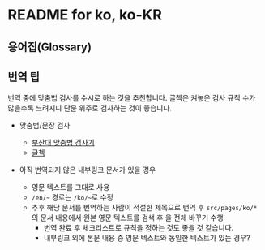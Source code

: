 # README for ko, ko-KR

## 용어집(Glossary)

## 번역 팁

번역 중에 맞춤법 검사를 수시로 하는 것을 추천합니다. 글첵은 켜놓은 검사 규칙 수가 많을수록 느려지니 단문 위주로 검사하는 것이 좋습니다.

- 맞춤법/문장 검사
  - [부산대 맞춤법 검사기](http://speller.cs.pusan.ac.kr/)
  - [글첵](https://geulcheck.pythonanywhere.com/)

- 아직 번역되지 않은 내부링크 문서가 있을 경우
  - 영문 텍스트를 그대로 사용
  - `/en/~` 경로는 `/ko/~`로 수정
  - 추후 해당 문서를 번역하는 사람이 적절한 제목으로 번역 후 `src/pages/ko/*`의 문서 내용에서 원본 영문 텍스트를 검색 후 을 전체 바꾸기 수행
    - 번역 완료 후 체크리스트로 규칙을 정하는 것도 좋을 것 같습니다.
    - 내부링크 외에 본문 내용 중 영문 텍스트와 동일한 텍스트가 있는 경우?
